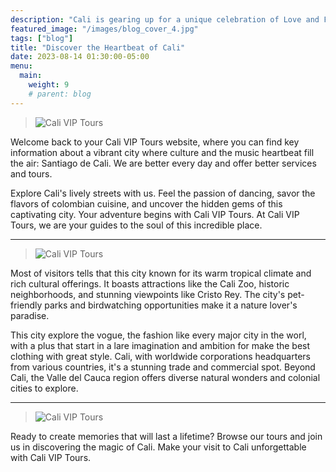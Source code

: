 ```yaml
---
description: "Cali is gearing up for a unique celebration of Love and Friendship on September 15, 2023. This Colombian festivity, full of joy and affection, is a perfect opportunity to enjoy the city and share special moments with your loved ones."
featured_image: "/images/blog_cover_4.jpg"
tags: ["blog"]
title: "Discover the Heartbeat of Cali"
date: 2023-08-14 01:30:00-05:00
menu:
  main:
    weight: 9
    # parent: blog
---
```


> ![Cali VIP Tours](/images/blog_12.jpg)

Welcome back to your Cali VIP Tours website, where you can find key information about a vibrant city where culture and the music heartbeat fill the air: Santiago de Cali. We are better every day and offer better services and tours.

Explore Cali's lively streets with us. Feel the passion of dancing, savor the flavors of colombian cuisine, and uncover the hidden gems of this captivating city. Your adventure begins with Cali VIP Tours. At Cali VIP Tours, we are your guides to the soul of this incredible place.

---

> ![Cali VIP Tours](/images/blog_13.jpg)

Most of visitors tells that this city known for its warm tropical climate and rich cultural offerings. It boasts attractions like the Cali Zoo, historic neighborhoods, and stunning viewpoints like Cristo Rey. The city's pet-friendly parks and birdwatching opportunities make it a nature lover's paradise.

This city explore the vogue, the fashion like every major city in the worl, with a plus that start in a lare imagination and ambition for make the best clothing with great style. Cali, with worldwide corporations headquarters from various countries, it's a stunning trade and commercial spot. Beyond Cali, the Valle del Cauca region offers diverse natural wonders and colonial cities to explore.

---

> ![Cali VIP Tours](/images/blog_14.jpg)

Ready to create memories that will last a lifetime? Browse our tours and join us in discovering the magic of Cali. Make your visit to Cali unforgettable with Cali VIP Tours.
